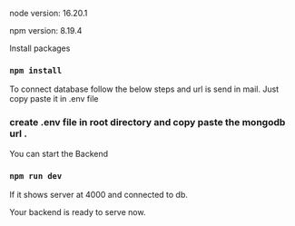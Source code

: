 node version: 16.20.1

npm version: 8.19.4

Install packages
### `npm install`

To connect database follow the below steps and url is send in mail. Just copy paste it in .env file
### create .env file in root directory and copy paste the mongodb url .

You can start the Backend

### `npm run dev`

If it shows server at 4000
and connected to db.

Your backend is ready to serve now.